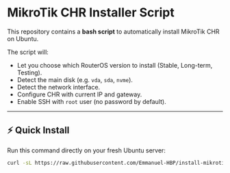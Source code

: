 # MikroTik CHR Installer Script

This repository contains a **bash script** to automatically install MikroTik CHR on Ubuntu.  

The script will:  
- Let you choose which RouterOS version to install (Stable, Long-term, Testing).  
- Detect the main disk (e.g. `vda`, `sda`, `nvme`).  
- Detect the network interface.  
- Configure CHR with current IP and gateway.  
- Enable SSH with `root` user (no password by default).  

---

## ⚡ Quick Install

Run this command directly on your fresh Ubuntu server:

```bash
curl -sL https://raw.githubusercontent.com/Emmanuel-HBP/install-mikrotik-chr/main/install_chr.sh | bash -s
